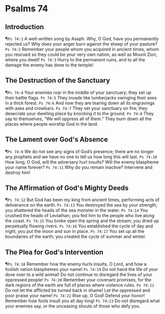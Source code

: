 # Psalms 74

## Introduction
¶`Ps 74:1` A well-written song by Asaph. Why, O God, have you permanently rejected us? Why does your anger burn against the sheep of your pasture?
`Ps 74:2` Remember your people whom you acquired in ancient times, whom you rescued so they could be your very own nation, as well as Mount Zion, where you dwell!
`Ps 74:3` Hurry to the permanent ruins, and to all the damage the enemy has done to the temple!

## The Destruction of the Sanctuary
¶`Ps 74:4` Your enemies roar in the middle of your sanctuary; they set up their battle flags.
`Ps 74:5` They invade like lumberjacks swinging their axes in a thick forest.
`Ps 74:6` And now they are tearing down all its engravings with axes and crowbars.
`Ps 74:7` They set your sanctuary on fire; they desecrate your dwelling place by knocking it to the ground.
`Ps 74:8` They say to themselves, “We will oppress all of them.” They burn down all the places where people worship God in the land.

## The Lament over God's Absence
¶`Ps 74:9` We do not see any signs of God’s presence; there are no longer any prophets and we have no one to tell us how long this will last.
`Ps 74:10` How long, O God, will the adversary hurl insults? Will the enemy blaspheme your name forever?
`Ps 74:11` Why do you remain inactive? Intervene and destroy him!

## The Affirmation of God's Mighty Deeds
¶`Ps 74:12` But God has been my king from ancient times, performing acts of deliverance on the earth.
`Ps 74:13` You destroyed the sea by your strength; you shattered the heads of the sea monster in the water.
`Ps 74:14` You crushed the heads of Leviathan; you fed him to the people who live along the coast.
`Ps 74:15` You broke open the spring and the stream; you dried up perpetually flowing rivers.
`Ps 74:16` You established the cycle of day and night; you put the moon and sun in place.
`Ps 74:17` You set up all the boundaries of the earth; you created the cycle of summer and winter.

## The Plea for God's Intervention
¶`Ps 74:18` Remember how the enemy hurls insults, O Lord, and how a foolish nation blasphemes your name!
`Ps 74:19` Do not hand the life of your dove over to a wild animal! Do not continue to disregard the lives of your oppressed people!
`Ps 74:20` Remember your covenant promises, for the dark regions of the earth are full of places where violence rules.
`Ps 74:21` Do not let the afflicted be turned back in shame! Let the oppressed and poor praise your name!
`Ps 74:22` Rise up, O God! Defend your honor! Remember how fools insult you all day long!
`Ps 74:23` Do not disregard what your enemies say, or the unceasing shouts of those who defy you.
